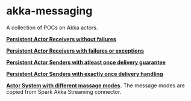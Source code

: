 akka-messaging
==============

A collection of POCs on Akka actors.

**[Persistent Actor Receivers without failures](src/main/java/com/typesafe/akka/persistence/receiver/without/failures/README.md)**

**[Persistent Actor Receivers with failures or exceptions](src/main/java/com/typesafe/akka/persistence/receiver/with/failures/README.md)**

**[Persistent Actor Senders with atleast once delivery guarantee](src/main/java/com/typesafe/akka/persistence/sender/guaranteed/delivery/README.md)**

**[Persistent Actor Senders with exactly once delivery handling](src/main/java/com/typesafe/akka/persistence/sender/exactly/once/delivery/handling/README.md)**

**[Actor System with different massage modes](src/main/java/com/typesafe/akka/persistence/send/recv/modes/README.md).**
 The message modes are copied from Spark Akka Streaming connector.